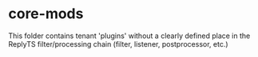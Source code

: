 # core-mods

This folder contains tenant 'plugins' without a clearly defined place in the ReplyTS filter/processing chain (filter, listener, postprocessor, etc.)
